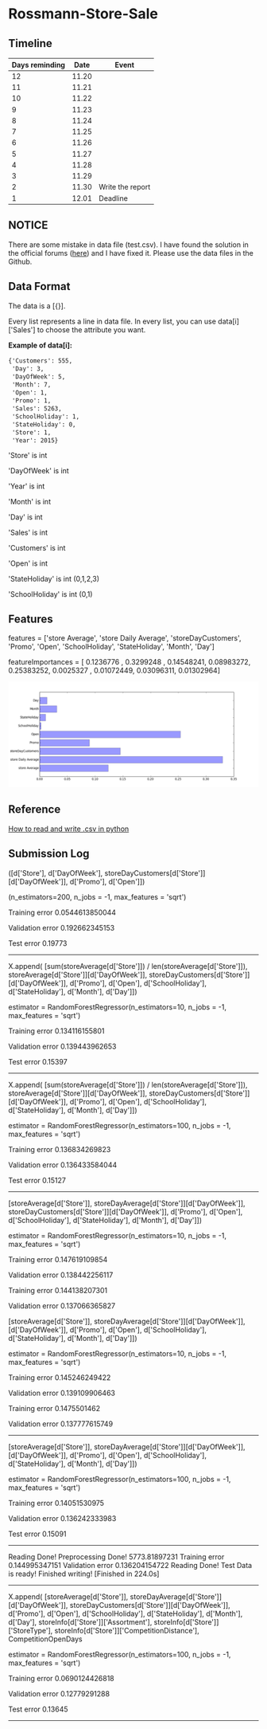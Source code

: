 # Rossmann-Store-Sale

## Timeline
|Days reminding|Date|Event|
|-----|-----|-----|
|12|11.20| |
|11|11.21| |
|10|11.22| |
|9|11.23| |
|8|11.24| |
|7|11.25| |
|6|11.26| |
|5|11.27| |
|4|11.28| |
|3|11.29| |
|2|11.30| Write the report|
|1|12.01| Deadline|


## NOTICE
There are some mistake in data file (test.csv). I have found the solution in the official forums ([here](https://www.kaggle.com/c/rossmann-store-sales/forums/t/16835/open-is-blank-in-test-file-for-store-622)) and I have fixed it. Please use the data files in the Github.

## Data Format

The data is a [{}].

Every list represents a line in data file.
In every list, you can use data[i]['Sales'] to choose the attribute you want.


**Example of data[i]:**

	{'Customers': 555,
	 'Day': 3,
	 'DayOfWeek': 5,
	 'Month': 7,
	 'Open': 1,
	 'Promo': 1,
	 'Sales': 5263,
	 'SchoolHoliday': 1,
	 'StateHoliday': 0,
	 'Store': 1,
	 'Year': 2015}

'Store' is int

'DayOfWeek' is int

'Year' is int

'Month' is int

'Day' is int

'Sales' is int

'Customers' is int 

'Open' is int

'StateHoliday' is int (0,1,2,3)

'SchoolHoliday' is int (0,1)


## Features
features = ['store Average', 'store Daily Average', 'storeDayCustomers', 'Promo', 'Open', 'SchoolHoliday', 'StateHoliday', 'Month', 'Day']

featureImportances = [ 0.1236776 ,  0.3299248 ,  0.14548241,  0.08983272,  0.25383252,
        0.0025327 ,  0.01072449,  0.03096311,  0.01302964]
        
![](figure_1.png)

## Reference
[How to read and write .csv in python](https://docs.python.org/2/library/csv.html)

## Submission Log

([d['Store'], d['DayOfWeek'], storeDayCustomers[d['Store']][d['DayOfWeek']], d['Promo'], d['Open']])

(n_estimators=200, n_jobs = -1, max_features = 'sqrt')

Training error 0.0544613850044

Validation error 0.192662345153

Test error 0.19773

---

X.append( [sum(storeAverage[d['Store']]) / len(storeAverage[d['Store']]), storeAverage[d['Store']][d['DayOfWeek']], storeDayCustomers[d['Store']][d['DayOfWeek']], d['Promo'], d['Open'], d['SchoolHoliday'], d['StateHoliday'], d['Month'], d['Day']]) 

estimator = RandomForestRegressor(n_estimators=10, n_jobs = -1, max_features = 'sqrt')


Training error 0.134116155801

Validation error 0.139443962653

Test error 0.15397

---

X.append( [sum(storeAverage[d['Store']]) / len(storeAverage[d['Store']]), storeAverage[d['Store']][d['DayOfWeek']], storeDayCustomers[d['Store']][d['DayOfWeek']], d['Promo'], d['Open'], d['SchoolHoliday'], d['StateHoliday'], d['Month'], d['Day']]) 

estimator = RandomForestRegressor(n_estimators=100, n_jobs = -1, max_features = 'sqrt')


Training error 0.136834269823

Validation error 0.136433584044

Test error 0.15127

---

[storeAverage[d['Store']], storeDayAverage[d['Store']][d['DayOfWeek']], storeDayCustomers[d['Store']][d['DayOfWeek']], d['Promo'], d['Open'], d['SchoolHoliday'], d['StateHoliday'], d['Month'], d['Day']])

estimator = RandomForestRegressor(n_estimators=10, n_jobs = -1, max_features = 'sqrt')

Training error 0.147619109854

Validation error 0.138442256117

Training error 0.144138207301

Validation error 0.137066365827

[storeAverage[d['Store']], storeDayAverage[d['Store']][d['DayOfWeek']], [d['DayOfWeek']], d['Promo'], d['Open'], d['SchoolHoliday'], d['StateHoliday'], d['Month'], d['Day']])

estimator = RandomForestRegressor(n_estimators=10, n_jobs = -1, max_features = 'sqrt')

Training error 0.145246249422

Validation error 0.139109906463

Training error 0.1475501462

Validation error 0.137777615749


---

[storeAverage[d['Store']], storeDayAverage[d['Store']][d['DayOfWeek']], [d['DayOfWeek']], d['Promo'], d['Open'], d['SchoolHoliday'], d['StateHoliday'], d['Month'], d['Day']])

estimator = RandomForestRegressor(n_estimators=100, n_jobs = -1, max_features = 'sqrt')

Training error 0.14051530975

Validation error 0.136242333983

Test error 0.15091

---


Reading Done!
Preprocessing Done!
5773.81897231
Training error 0.144995347151
Validation error 0.136204154722
Reading Done!
Test Data is ready!
Finished writing!
[Finished in 224.0s]


---


X.append( [storeAverage[d['Store']], storeDayAverage[d['Store']][d['DayOfWeek']], storeDayCustomers[d['Store']][d['DayOfWeek']], d['Promo'], d['Open'], d['SchoolHoliday'], d['StateHoliday'], d['Month'], d['Day'], storeInfo[d['Store']]['Assortment'], storeInfo[d['Store']]['StoreType'], storeInfo[d['Store']]['CompetitionDistance'], CompetitionOpenDays 

estimator = RandomForestRegressor(n_estimators=100, n_jobs = -1, max_features = 'sqrt')

Training error 0.0690124426818

Validation error 0.12779291288

Test error 0.13645

---
